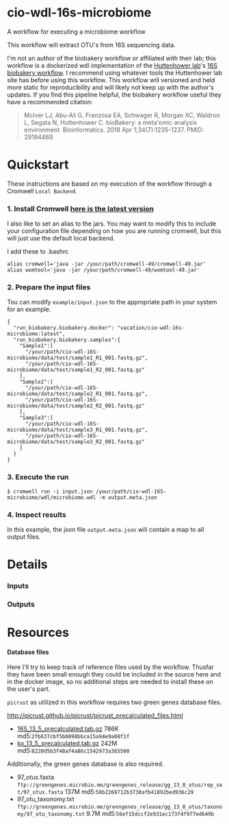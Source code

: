 # cio-wdl-16s-microbiome

A workflow for executing a microbiome workflow

This workflow will extract OTU's from 16S sequencing data.

I'm not an author of the biobakery workflow or affiliated with their lab; this workflow is a dockerized wdl implementation of the [Huttenhower lab](http://huttenhower.sph.harvard.edu
)'s [16S biobakery workflow](https://github.com/biobakery/biobakery/wiki/biobakery_workflows#3-16s-profiling). I recommend using whatever tools the Huttenhower lab site has before using this workflow.  This workflow will versioned and held more static for reproducibility and will likely not keep up with the author's updates. If you find this pipeline helpful, the biobakery workflow useful they have a recommended citation:

> McIver LJ, Abu-Ali G, Franzosa EA, Schwager R, Morgan XC, Waldron L, Segata N, Huttenhower C. bioBakery: a meta'omic analysis environment. Bioinformatics. 2018 Apr 1;34(7):1235-1237. PMID: 29194469.

# Quickstart

These instructions are based on my execution of the workflow through a Cromwell `Local Backend`.  

### 1. Install Cromwell [here is the latest version](https://github.com/broadinstitute/cromwell/releases/latest)

I also like to set an alias to the jars.  You may want to modify this to include your configuration file depending on how you are running cromwell, but this will just use the default local backend.

I add these to .bashrc

```
alias cromwell='java -jar /your/path/cromwell-49/cromwell-49.jar'
alias womtool='java -jar /your/path/cromwell-49/womtool-49.jar'
```

### 2. Prepare the input files 

Tou can modify `example/input.json` to the appropriate path in your system for an example.

```
{
  "run_biobakery.biobakery.docker": "vacation/cio-wdl-16s-microbiome:latest",
  "run_biobakery.biobakery.samples":{
    "Sample1":[
      "/your/path/cio-wdl-16S-microbiome/data/test/sample1_R1_001.fastq.gz",
      "/your/path/cio-wdl-16S-microbiome/data/test/sample1_R2_001.fastq.gz"
    ],
    "Sample2":[
      "/your/path/cio-wdl-16S-microbiome/data/test/sample2_R1_001.fastq.gz",
      "/your/path/cio-wdl-16S-microbiome/data/test/sample2_R2_001.fastq.gz"
    ],
    "Sample3":[
      "/your/path/cio-wdl-16S-microbiome/data/test/sample3_R1_001.fastq.gz",
      "/your/path/cio-wdl-16S-microbiome/data/test/sample3_R2_001.fastq.gz"
    ]
  }
}
```

### 3. Execute the run

`$ cromwell run -i input.json /your/path/cio-wdl-16S-microbiome/wdl/microbiome.wdl -m output.meta.json`

### 4. Inspect results

In this example, the json file `output.meta.json` will contain a map to all output files.

# Details

### Inputs

### Outputs

# Resources

#### Database files

Here I'll try to keep track of reference files used by the workflow.  Thusfar they have been small enough they could be included in the source here and in the docker image, so no additional steps are needed to install these on the user's part.

`picrust` as utilized in this workflow requires two green genes database files.

http://picrust.github.io/picrust/picrust_precalculated_files.html

* [16S_13_5_precalculated.tab.gz](http://kronos.pharmacology.dal.ca/public_files/picrust/picrust_precalculated_v1.1.4/13_5/16S_13_5_precalculated.tab.gz) 786K md5:`2fb637cbf5b0898bbca15a94e9a08f1f`
* [ko_13_5_precalculated.tab.gz](http://kronos.pharmacology.dal.ca/public_files/picrust/picrust_precalculated_v1.1.4/13_5/ko_13_5_precalculated.tab.gz) 242M md5:`8220d5b3f48af4a86c1542973a365500`

Additionally, the green genes database is also required.

* 97_otus.fasta `ftp://greengenes.microbio.me/greengenes_release/gg_13_8_otus/rep_set/97_otus.fasta` 137M md5:`50b2269712b3738afb41892bed936c29`
* 97_otu_taxonomy.txt `ftp://greengenes.microbio.me/greengenes_release/gg_13_8_otus/taxonomy/97_otu_taxonomy.txt` 9.7M md5:`56ef15dccf2e931ec173f4f977ed649b`
